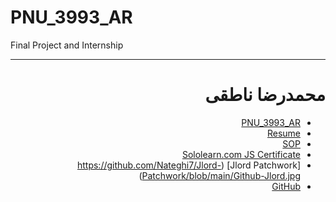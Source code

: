 # PNU_3993_AR
Final Project and Internship

<div dir="rtl">

---------

# محمدرضا ناطقی
- [PNU_3993_AR](https://github.com/Nateghi7/PNU_3993_AR)
- [Resume](https://forughiamir.github.io/) 
- [SOP](https://forughiamir.github.io/SOP/)
- [Sololearn.com JS Certificate](https://github.com/Nateghi7/JavaScript-Certification/blob/main/Cert-SoloLearn-JS.png)
- [Jlord Patchwork] (https://github.com/Nateghi7/Jlord-Patchwork/blob/main/Github-Jlord.jpg)
- [GitHub](https://github.com/Nateghi7)
